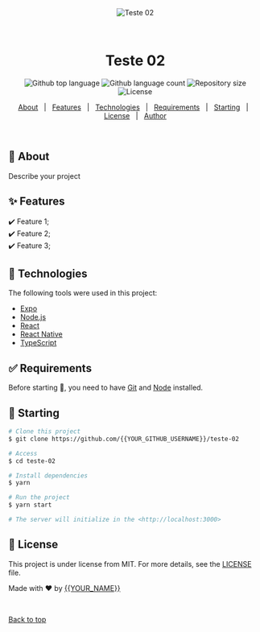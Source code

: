 <div align="center" id="top"> 
  <img src="./.github/app.gif" alt="Teste 02" />

  &#xa0;

  <!-- <a href="https://teste02.netlify.app">Demo</a> -->
</div>

<h1 align="center">Teste 02</h1>

<p align="center">
  <img alt="Github top language" src="https://img.shields.io/github/languages/top/{{YOUR_GITHUB_USERNAME}}/teste-02?color=56BEB8">

  <img alt="Github language count" src="https://img.shields.io/github/languages/count/{{YOUR_GITHUB_USERNAME}}/teste-02?color=56BEB8">

  <img alt="Repository size" src="https://img.shields.io/github/repo-size/{{YOUR_GITHUB_USERNAME}}/teste-02?color=56BEB8">

  <img alt="License" src="https://img.shields.io/github/license/{{YOUR_GITHUB_USERNAME}}/teste-02?color=56BEB8">

  <!-- <img alt="Github issues" src="https://img.shields.io/github/issues/{{YOUR_GITHUB_USERNAME}}/teste-02?color=56BEB8" /> -->

  <!-- <img alt="Github forks" src="https://img.shields.io/github/forks/{{YOUR_GITHUB_USERNAME}}/teste-02?color=56BEB8" /> -->

  <!-- <img alt="Github stars" src="https://img.shields.io/github/stars/{{YOUR_GITHUB_USERNAME}}/teste-02?color=56BEB8" /> -->
</p>

<!-- Status -->

<!-- <h4 align="center"> 
	🚧  Teste 02 🚀 Under construction...  🚧
</h4> 

<hr> -->

<p align="center">
  <a href="#dart-about">About</a> &#xa0; | &#xa0; 
  <a href="#sparkles-features">Features</a> &#xa0; | &#xa0;
  <a href="#rocket-technologies">Technologies</a> &#xa0; | &#xa0;
  <a href="#white_check_mark-requirements">Requirements</a> &#xa0; | &#xa0;
  <a href="#checkered_flag-starting">Starting</a> &#xa0; | &#xa0;
  <a href="#memo-license">License</a> &#xa0; | &#xa0;
  <a href="https://github.com/{{YOUR_GITHUB_USERNAME}}" target="_blank">Author</a>
</p>

<br>

## :dart: About ##

Describe your project

## :sparkles: Features ##

:heavy_check_mark: Feature 1;\
:heavy_check_mark: Feature 2;\
:heavy_check_mark: Feature 3;

## :rocket: Technologies ##

The following tools were used in this project:

- [Expo](https://expo.io/)
- [Node.js](https://nodejs.org/en/)
- [React](https://pt-br.reactjs.org/)
- [React Native](https://reactnative.dev/)
- [TypeScript](https://www.typescriptlang.org/)

## :white_check_mark: Requirements ##

Before starting :checkered_flag:, you need to have [Git](https://git-scm.com) and [Node](https://nodejs.org/en/) installed.

## :checkered_flag: Starting ##

```bash
# Clone this project
$ git clone https://github.com/{{YOUR_GITHUB_USERNAME}}/teste-02

# Access
$ cd teste-02

# Install dependencies
$ yarn

# Run the project
$ yarn start

# The server will initialize in the <http://localhost:3000>
```

## :memo: License ##

This project is under license from MIT. For more details, see the [LICENSE](LICENSE.md) file.


Made with :heart: by <a href="https://github.com/{{YOUR_GITHUB_USERNAME}}" target="_blank">{{YOUR_NAME}}</a>

&#xa0;

<a href="#top">Back to top</a>
